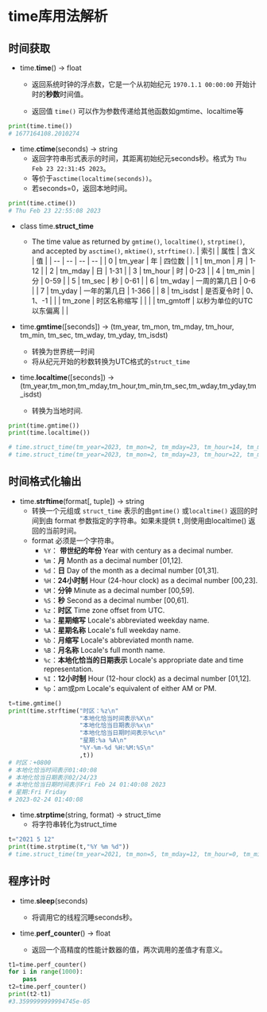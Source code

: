 # time库用法解析
## 时间获取
* time.**time**() -> float
    * 返回系统时钟的浮点数，它是一个从初始纪元 `1970.1.1 00:00:00` 开始计时的**秒数**时间值。

    * 返回值 `time()` 可以作为参数传递给其他函数如gmtime、localtime等

```python
print(time.time())
# 1677164108.2010274
```

* time.**ctime**(seconds) -> string
    * 返回字符串形式表示的时间，其距离初始纪元seconds秒。格式为 `Thu Feb 23 22:31:45 2023`。
    * 等价于`asctime(localtime(seconds))`。
    * 若seconds=0，返回本地时间。

```python
print(time.ctime())
# Thu Feb 23 22:55:08 2023
```
* class time.**struct_time**
    * The time value as returned by `gmtime()`, `localtime()`, `strptime()`, and accepted by `asctime()`, `mktime()`,  `strftime()`. 
| 索引 | 属性 | 含义 | 值 |
| -- | -- | -- | -- |
| 0 | tm_year | 年 | 四位数 |
| 1 | tm_mon | 月 | 1-12 |
| 2 | tm_mday | 日 | 1-31 |
| 3 | tm_hour | 时 | 0-23 |
| 4 | tm_min | 分 | 0-59 |
| 5 | tm_sec | 秒 | 0-61 |
| 6 | tm_wday | 一周的第几日 | 0-6 |
| 7 | tm_yday | 一年的第几日 | 1-366 |
| 8 | tm_isdst | 是否夏令时 | 0、1、-1 |
| | tm_zone | 时区名称缩写 | |
| | tm_gmtoff | 以秒为单位的UTC以东偏离 | |
* time.**gmtime**([seconds]) -> (tm_year, tm_mon, tm_mday, tm_hour, tm_min, tm_sec, tm_wday, tm_yday, tm_isdst)
    * 转换为世界统一时间
    * 将从纪元开始的秒数转换为UTC格式的`struct_time`

* time.**localtime**([seconds]) -> (tm_year,tm_mon,tm_mday,tm_hour,tm_min,tm_sec,tm_wday,tm_yday,tm_isdst)
    * 转换为当地时间.

```python
print(time.gmtime())
print(time.localtime())

# time.struct_time(tm_year=2023, tm_mon=2, tm_mday=23, tm_hour=14, tm_min=55, tm_sec=8, tm_wday=3, tm_yday=54, tm_isdst=0)
# time.struct_time(tm_year=2023, tm_mon=2, tm_mday=23, tm_hour=22, tm_min=55, tm_sec=8, tm_wday=3, tm_yday=54, tm_isdst=0)
```

## 时间格式化输出
* time.**strftime**(format[, tuple]) -> string
    * 转换一个元组或 `struct_time` 表示的由`gmtime()` 或`localtime()` 返回的时间到由 format 参数指定的字符串。如果未提供 t ,则使用由localtime() 返回的当前时间。
    * format 必须是一个字符串。
        *  `%Y`： **带世纪的年份** Year with century as a decimal number.
        * `%m`：**月** Month as a decimal number [01,12].
        * `%d`：**日**  Day of the month as a decimal number [01,31].
        * `%H`：**24小时制**  Hour (24-hour clock) as a decimal number [00,23].
        * `%M`：**分钟**  Minute as a decimal number [00,59].
        * `%S`：**秒**  Second as a decimal number [00,61].
        * `%z`：**时区**  Time zone offset from UTC.
        * `%a`：**星期缩写**  Locale's abbreviated weekday name.
        * `%A`：**星期名称**  Locale's full weekday name.
        * `%b`：**月缩写**  Locale's abbreviated month name.
        * `%B`：**月名称**  Locale's full month name.
        * `%c`：**本地化恰当的日期表示**  Locale's appropriate date and time representation.
        * `%I`：**12小时制**  Hour (12-hour clock) as a decimal number [01,12].
        * `%p`：am或pm  Locale's equivalent of either AM or PM.

```python
t=time.gmtime()
print(time.strftime("时区：%z\n"
                    "本地化恰当时间表示%X\n"
                    "本地化恰当日期表示%x\n"
                    "本地化恰当日期时间表示%c\n"
                    "星期:%a %A\n"
                    "%Y-%m-%d %H:%M:%S\n"
                    ,t))
# 时区：+0800
# 本地化恰当时间表示01:40:08
# 本地化恰当日期表示02/24/23
# 本地化恰当日期时间表示Fri Feb 24 01:40:08 2023
# 星期:Fri Friday
# 2023-02-24 01:40:08

```

* time.**strptime**(string, format) -> struct_time
    * 将字符串转化为struct_time

```python
t="2021 5 12"
print(time.strptime(t,"%Y %m %d"))
# time.struct_time(tm_year=2021, tm_mon=5, tm_mday=12, tm_hour=0, tm_min=0, tm_sec=0, tm_wday=2, tm_yday=132, tm_isdst=-1)

```

## 程序计时

* time.**sleep**(seconds)
    * 将调用它的线程沉睡seconds秒。

* time.**perf_counter**() -> float
    * 返回一个高精度的性能计数器的值，两次调用的差值才有意义。
```python
t1=time.perf_counter()
for i in range(1000):
    pass
t2=time.perf_counter()
print(t2-t1)
#3.3599999999994745e-05
```

